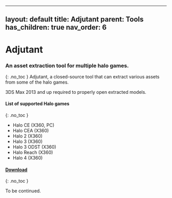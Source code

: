 
---
layout: default
title: Adjutant
parent: Tools
has_children: true
nav_order: 6
---

# Adjutant
### An asset extraction tool for multiple halo games.
{: .no_toc }
Adjutant, a closed-source tool that can extract various assets from some of the halo games.

3DS Max 2013 and up required to properly open extracted models.

#### List of supported Halo games
{: .no_toc }
* Halo CE (X360, PC)
* Halo CEA (X360)
* Halo 2 (X360)
* Halo 3 (X360)
* Halo 3 ODST (X360)
* Halo Reach (X360)
* Halo 4 (X360)

#### [Download](http://forum.halomaps.org/index.cfm?page=topic&topicID=45590)
{: .no_toc }

To be continued.

